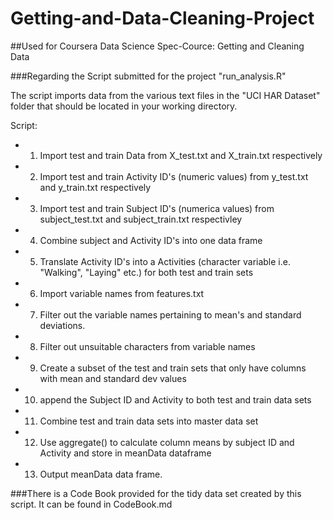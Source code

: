 # Getting-and-Data-Cleaning-Project
##Used for Coursera Data Science Spec-Cource: Getting and Cleaning Data

###Regarding the Script submitted for the project "run_analysis.R"

The script imports data from the various text files in the "UCI HAR Dataset" folder that should be located in your working directory.

Script:
* 1. Import test and train Data from X_test.txt and X_train.txt respectively
* 2. Import test and train Activity ID's (numeric values) from y_test.txt and y_train.txt respectively
* 3. Import test and train Subject ID's (numerica values) from subject_test.txt and subject_train.txt respectivley
* 4. Combine subject and Activity ID's into one data frame
* 5. Translate Activity ID's into a Activities (character variable i.e. "Walking", "Laying" etc.) for both test and train sets
* 6. Import variable names from features.txt
* 7. Filter out the variable names pertaining to mean's and standard deviations.
* 8. Filter out unsuitable characters from variable names
* 9. Create a subset of the test and train sets that only have columns with mean and standard dev values
* 10. append the Subject ID and Activity to both test and train data sets
* 11. Combine test and train data sets into master data set
* 12. Use aggregate() to calculate column means by subject ID and Activity and store in meanData dataframe
* 13. Output meanData data frame.

###There is a Code Book provided for the tidy data set created by this script. It can be found in CodeBook.md

